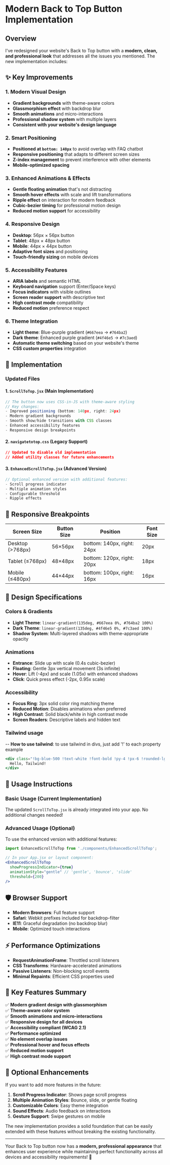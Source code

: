 # Modern Back to Top Button Implementation

## Overview

I've redesigned your website's Back to Top button with a **modern, clean, and professional look** that addresses all the issues you mentioned. The new implementation includes:

## ✨ Key Improvements

### 1. **Modern Visual Design**
- **Gradient backgrounds** with theme-aware colors
- **Glassmorphism effect** with backdrop blur
- **Smooth animations** and micro-interactions
- **Professional shadow system** with multiple layers
- **Consistent with your website's design language**

### 2. **Smart Positioning**
- **Positioned at `bottom: 140px`** to avoid overlap with FAQ chatbot
- **Responsive positioning** that adapts to different screen sizes
- **Z-index management** to prevent interference with other elements
- **Mobile-optimized spacing**

### 3. **Enhanced Animations & Effects**
- **Gentle floating animation** that's not distracting
- **Smooth hover effects** with scale and lift transformations
- **Ripple effect** on interaction for modern feedback
- **Cubic-bezier timing** for professional motion design
- **Reduced motion support** for accessibility

### 4. **Responsive Design**
- **Desktop**: 56px × 56px button
- **Tablet**: 48px × 48px button  
- **Mobile**: 44px × 44px button
- **Adaptive font sizes** and positioning
- **Touch-friendly sizing** on mobile devices

### 5. **Accessibility Features**
- **ARIA labels** and semantic HTML
- **Keyboard navigation** support (Enter/Space keys)
- **Focus indicators** with visible outlines
- **Screen reader support** with descriptive text
- **High contrast mode** compatibility
- **Reduced motion** preference respect

### 6. **Theme Integration**
- **Light theme**: Blue-purple gradient (`#667eea` → `#764ba2`)
- **Dark theme**: Enhanced purple gradient (`#4f46e5` → `#7c3aed`)
- **Automatic theme switching** based on your website's theme
- **CSS custom properties** integration

## 🚀 Implementation

### Updated Files

#### 1. `ScrollToTop.jsx` (Main Implementation)
```jsx
// The button now uses CSS-in-JS with theme-aware styling
// Key changes:
- Improved positioning (bottom: 140px, right: 24px)
- Modern gradient backgrounds
- Smooth show/hide transitions with CSS classes
- Enhanced accessibility features
- Responsive design breakpoints
```

#### 2. `navigatetotop.css` (Legacy Support)
```css
// Updated to disable old implementation
// Added utility classes for future enhancements
```

#### 3. `EnhancedScrollToTop.jsx` (Advanced Version)
```jsx
// Optional enhanced version with additional features:
- Scroll progress indicator
- Multiple animation styles
- Configurable threshold
- Ripple effects
```

## 📱 Responsive Breakpoints

| Screen Size | Button Size | Position | Font Size |
|-------------|-------------|----------|-----------|
| Desktop (>768px) | 56×56px | bottom: 140px, right: 24px | 20px |
| Tablet (≤768px) | 48×48px | bottom: 120px, right: 20px | 18px |
| Mobile (≤480px) | 44×44px | bottom: 100px, right: 16px | 16px |

## 🎨 Design Specifications

### Colors & Gradients
- **Light Theme**: `linear-gradient(135deg, #667eea 0%, #764ba2 100%)`
- **Dark Theme**: `linear-gradient(135deg, #4f46e5 0%, #7c3aed 100%)`
- **Shadow System**: Multi-layered shadows with theme-appropriate opacity

### Animations
- **Entrance**: Slide up with scale (0.4s cubic-bezier)
- **Floating**: Gentle 3px vertical movement (3s infinite)
- **Hover**: Lift (-4px) and scale (1.05x) with enhanced shadows
- **Click**: Quick press effect (-2px, 0.95x scale)

### Accessibility
- **Focus Ring**: 3px solid color ring matching theme
- **Reduced Motion**: Disables animations when preferred
- **High Contrast**: Solid black/white in high contrast mode
- **Screen Readers**: Descriptive labels and hidden text

### Tailwind usage
-- **How to use tailwind**: to use tailwind in divs, just add '!' to each property
example
```jsx
<div class="!bg-blue-500 !text-white !font-bold !py-4 !px-6 !rounded-lg !shadow-lg">
  Hello, Tailwind!
</div>
```

## 🔧 Usage Instructions

### Basic Usage (Current Implementation)
The updated `ScrollToTop.jsx` is already integrated into your app. No additional changes needed!

### Advanced Usage (Optional)
To use the enhanced version with additional features:

```jsx
import EnhancedScrollToTop from './components/EnhancedScrollToTop';

// In your App.jsx or layout component:
<EnhancedScrollToTop 
  showProgressIndicator={true}
  animationStyle="gentle" // 'gentle', 'bounce', 'slide'
  threshold={200}
/>
```

## 🛡️ Browser Support

- **Modern Browsers**: Full feature support
- **Safari**: Webkit prefixes included for backdrop-filter
- **IE11**: Graceful degradation (no backdrop blur)
- **Mobile**: Optimized touch interactions

## ⚡ Performance Optimizations

- **RequestAnimationFrame**: Throttled scroll listeners
- **CSS Transforms**: Hardware-accelerated animations
- **Passive Listeners**: Non-blocking scroll events
- **Minimal Repaints**: Efficient CSS properties used

## 🎯 Key Features Summary

✅ **Modern gradient design with glassmorphism**  
✅ **Theme-aware color system**  
✅ **Smooth animations and micro-interactions**  
✅ **Responsive design for all devices**  
✅ **Accessibility compliant (WCAG 2.1)**  
✅ **Performance optimized**  
✅ **No element overlap issues**  
✅ **Professional hover and focus effects**  
✅ **Reduced motion support**  
✅ **High contrast mode support**

## 🔮 Optional Enhancements

If you want to add more features in the future:

1. **Scroll Progress Indicator**: Shows page scroll progress
2. **Multiple Animation Styles**: Bounce, slide, or gentle floating
3. **Customizable Colors**: Easy theme integration
4. **Sound Effects**: Audio feedback on interactions
5. **Gesture Support**: Swipe gestures on mobile

The new implementation provides a solid foundation that can be easily extended with these features without breaking the existing functionality.

---

Your Back to Top button now has a **modern, professional appearance** that enhances user experience while maintaining perfect functionality across all devices and accessibility requirements! 🎉